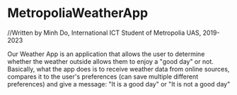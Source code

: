 # MetropoliaWeatherApp

//Written by Minh Do, International ICT Student of Metropolia UAS, 2019-2023

Our Weather App is an application that allows the user to determine whether the weather outside allows them to enjoy a "good day" or not.
Basically, what the app does is to receive weather data from online sources,
compares it to the user's preferences (can save multiple different preferences) and give a message:
"It is a good day" or "It is not a good day"
